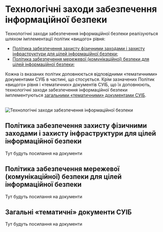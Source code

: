 # Технологічні заходи забезпечення інформаційної безпеки

Технологічні заходи забезпечення інформаційної безпеки реалізуються шляхом імплементації політик «вищого» рівня:

* [Політика забезпечення захисту фізичними заходами і захисту інфраструктури для цілей інформаційної безпеки](/tech#політика-забезпечення-захисту-фізичними-заходами-і-захисту-інфраструктури-для-цілеи-інформаціиноі-безпеки);
* [Політика забезпечення мережевої (комунікаційної) безпеки для цілей інформаційної безпеки](/tech#політика-забезпечення-мережевоі-комунікаціиноі-безпеки-для-цілеи-інформаціиноі-безпеки);

Кожна із вказаних політик доповнюється відповідними «тематичними» документами СУІБ в частині, що стосується.
Крім зазначених Політик «вищого» рівня і «тематичних» документів СУІБ, що їх доповнюють, технологічні заходи забезпечення інформаційної безпеки імплементуються [загальними «тематичними» документами СУІБ](/tech#загальні-«тематичні»-документи-суіб).<br><br>

<div class="image-wrapper tech">
  <img 
    src="/tech.svg" 
    alt="Технологічні заходи забезпечення інформаційної безпеки" 
  />
</div>

## Політика забезпечення захисту фізичними заходами і захисту інфраструктури для цілей інформаційної безпеки
Тут будуть посилання на документи

## Політика забезпечення мережевої (комунікаційної) безпеки для цілей інформаційної безпеки
Тут будуть посилання на документи

## Загальні «тематичні» документи СУІБ
Тут будуть посилання на документи